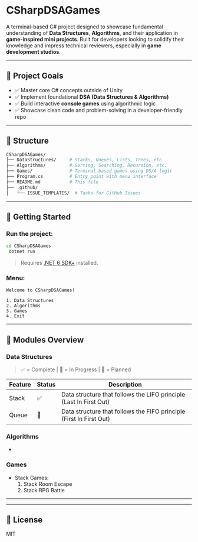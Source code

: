 # CSharpDSAGames

A terminal-based C# project designed to showcase fundamental understanding of **Data Structures**, **Algorithms**, and their application in **game-inspired mini projects**. Built for developers looking to solidify their knowledge and impress technical reviewers, especially in **game development studios**.

---

## 🎯 Project Goals

- ✅ Master core C# concepts outside of Unity
- ✅ Implement foundational **DSA (Data Structures & Algorithms)**
- ✅ Build interactive **console games** using algorithmic logic
- ✅ Showcase clean code and problem-solving in a developer-friendly repo

---

## 📁 Structure

```bash
CSharpDSAGames/
├── DataStructures/     # Stacks, Queues, Lists, Trees, etc.
├── Algorithms/         # Sorting, Searching, Recursion, etc.
├── Games/              # Terminal-based games using DS/A logic
├── Program.cs          # Entry point with menu interface
├── README.md           # This file
├── .github/
│   └── ISSUE_TEMPLATES/  # Tasks for GitHub Issues
```

---

## 🚀 Getting Started

### Run the project:

```bash
cd CSharpDSAGames
 dotnet run
```

> Requires [.NET 6 SDK+](https://dotnet.microsoft.com/en-us/download) installed.

### Menu:

```
Welcome to CSharpDSAGames!

1. Data Structures
2. Algorithms
3. Games
4. Exit
```

---

## 🧠 Modules Overview

### Data Structures

> ✅ = Complete | 🔄 = In Progress | 📝 = Planned

| Feature | Status | Description |
 |--------|--------|-------------|
 | Stack | ✅ | Data structure that follows the LIFO principle (Last In First Out)|
 | Queue | 🔄 | Data structure that follows the FIFO principle (First In First Out)|

### Algorithms

-

### Games

- Stack Games: 
  1. Stack Room Escape
  2. Stack RPG Battle

---

---

## 📎 License

MIT

